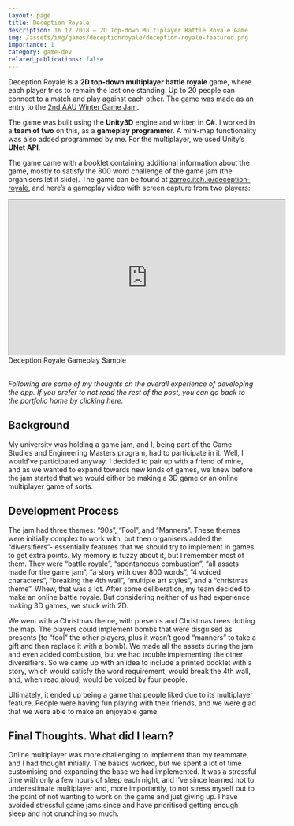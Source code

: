 ```yaml
---
layout: page
title: Deception Royale
description: 16.12.2018 — 2D Top-down Multiplayer Battle Royale Game
img: /assets/img/games/deceptionroyale/deception-royale-featured.png
importance: 1
category: game-dev
related_publications: false
---
```



Deception Royale is a **2D top-down multiplayer battle royale** game, where each player tries to remain the last one standing. Up to 20 people can connect to a match and play against each other. The game was made as an entry to the [2nd AAU Winter Game Jam](https://itch.io/jam/2nd-winter-game-jam).

The game was built using the **Unity3D** engine and written in **C#**. I worked in a **team of two** on this, as a **gameplay programme**r. A mini-map functionality was also added programmed by me. For the multiplayer, we used Unity’s **UNet API**.

The game came with a booklet containing additional information about the game, mostly  to satisfy the 800 word challenge of the game jam (the organisers let it slide). The game can be found at [zarroc.itch.io/deception-royale](https://zarroc.itch.io/deception-royale), and here’s a gameplay video with screen capture from two players:

<div class="row">
    <div class="col-sm mt-3 mt-md-0 embed-responsive embed-responsive-16by9 center-block">
        <iframe width="560" height="315" src="https://www.youtube.com/embed/YGZs0rGlwcs" title="Deception Royale Gameplay Sample" allowfullscreen></iframe>
    </div>
</div>
<div class="caption">
    Deception Royale Gameplay Sample
</div>

<br/>

*Following are some of my thoughts on the overall experience of developing the app. If you prefer to not read the rest of the post, you can go back to the portfolio home by clicking [here](/projects).*


## Background

My university was holding a game jam, and I, being part of the Game Studies and Engineering Masters program, had to participate in it. Well, I would've participated anyway. I decided to pair up with a friend of mine, and as we wanted to expand towards new kinds of games, we knew before the jam started that we would either be making a 3D game or an online multiplayer game of sorts.

## Development Process

The jam had three themes: “90s”, “Fool”, and “Manners”. These themes were initially complex to work with, but then organisers added the “diversifiers”- essentially features that we should try to implement in games to get extra points. My memory is fuzzy about it, but I remember most of them. They were “battle royale”, “spontaneous combustion”, “all assets made for the game jam”, “a story with over 800 words”, “4 voiced characters”, “breaking the 4th wall”, “multiple art styles”, and a “christmas theme”. Whew, that was a lot. After some deliberation, my team decided to make an online battle royale. But considering neither of us had experience making 3D games, we stuck with 2D.

We went with a Christmas theme, with presents and Christmas trees dotting the map. The players could implement bombs that were disguised as presents (to “fool” the other players, plus it wasn’t good “manners” to take a gift and then replace it with a bomb). We made all the assets during the jam and even added combustion, but we had trouble implementing the other diversifiers. So we came up with an idea to include a printed booklet with a story, which would satisfy the word requirement, would break the 4th wall, and, when read aloud, would be voiced by four people.

Ultimately, it ended up being a game that people liked due to its multiplayer feature. People were having fun playing with their friends, and we were glad that we were able to make an enjoyable game.

## Final Thoughts. What did I learn?

Online multiplayer was more challenging to implement than my teammate, and I had thought initially. The basics worked, but we spent a lot of time customising and expanding the base we had implemented. It was a stressful time with only a few hours of sleep each night, and I’ve since learned not to underestimate multiplayer and, more importantly, to not stress myself out to the point of not wanting to work on the game and just giving up. I have avoided stressful game jams since and have prioritised getting enough sleep and not crunching so much.
